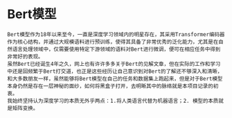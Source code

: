 # Bert模型
	Bert模型作为18年以来至今，一直是深度学习领域内的明星存在，其采用Transformer编码器作为核心结构，并通过大规模语料进行预训练，使得其具备了非常优秀的泛化能力，尤其是在自然语言处理领域中，仅需要使用特定下游领域的语料对Bert进行微调，便可在相应任务中得到非常好的表现。
	虽然Bert已经诞生4年之久，网上也有许许多多关于Bert的见解文章，但在实际的工作和学习中还是回频繁于Bert打交道，也正是这些经历让自己意识到对Bert的了解还不够深入和清晰，和大多数朋友一样，虽然能够将Bert模型在自己的任务和数据集上跑起来，但是对于Bert模型本身仍然是存在一层神秘的面纱，如何将黑盒子打开，去明晰其中的脉络就是本项目记录的初衷。
	我始终坚持认为深度学习的本质无外乎两点：1.将人类语言代替为机器语言；2. 模型的本质就是矩阵变换。
